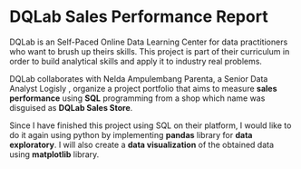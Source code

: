 # DQLab Sales Performance Report

DQLab is an Self-Paced Online Data Learning Center for data practitioners who want to brush up theirs skills. This project is part of their curriculum in order to build analytical skills and apply it to industry real problems.

DQLab collaborates with Nelda Ampulembang Parenta, a Senior Data Analyst Logisly , organize a project portfolio that aims to measure **sales performance** using **SQL** programming from a shop which name was disguised as **DQLab Sales Store**.

Since I have finished this project using SQL on their platform, I would like to do it again using python by implementing **pandas** library for **data exploratory**. I will also create a **data visualization** of the obtained data using **matplotlib** library.
